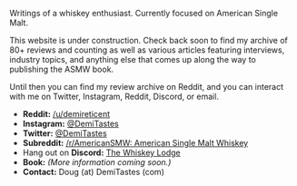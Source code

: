 Writings of a whiskey enthusiast. Currently focused on American Single Malt.

This website is under construction.
Check back soon to find my archive of 80+ reviews and counting
as well as various articles featuring interviews, industry topics,
and anything else that comes up along the way to publishing the ASMW book.

Until then you can find my review archive on Reddit, and you can interact with me
on Twitter, Instagram, Reddit, Discord, or email.

* **Reddit:** [/u/demireticent](https://reddit.com/u/demireticent)
* **Instagram:** [@DemiTastes](https://www.instagram.com/demitastes)
* **Twitter:** [@DemiTastes](https://twitter.com/DemiTastes)
* **Subreddit:** [/r/AmericanSMW: American Single Malt Whiskey](https://reddit.com/r/AmericanSMW)
* Hang out on **Discord:** [The Whiskey Lodge](https://discord.gg/KQGkBmtzPT)
* **Book:** _(More information coming soon.)_
* **Contact:** Doug (at) DemiTastes (com)

